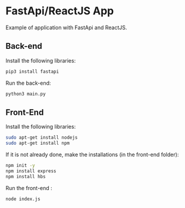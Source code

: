 # FastApi/ReactJS App

Example of application with FastApi and ReactJS.

## Back-end
Install the following libraries:

```python
pip3 install fastapi
```
Run the back-end:

```python
python3 main.py
```

## Front-End

Install the following libraries:

```bash
sudo apt-get install nodejs
sudo apt-get install npm
```
If it is not already done, make the installations (in the front-end folder):

```bash
npm init -y
npm install express
npm install hbs
```

Run the front-end :
```bash
node index.js
```

